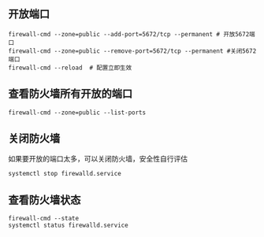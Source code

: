 ## 开放端口

```
firewall-cmd --zone=public --add-port=5672/tcp --permanent # 开放5672端口
firewall-cmd --zone=public --remove-port=5672/tcp --permanent #关闭5672端口
firewall-cmd --reload  # 配置立即生效
```

## 查看防火墙所有开放的端口

```
firewall-cmd --zone=public --list-ports
```

## 关闭防火墙

如果要开放的端口太多，可以关闭防火墙，安全性自行评估

```
systemctl stop firewalld.service
```

## 查看防火墙状态

```
firewall-cmd --state
systemctl status firewalld.service
```
